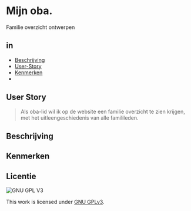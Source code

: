 # Mijn oba.
Familie overzicht ontwerpen 

## in
  * [Beschrijving](#Beschrijving)
  * [User-Story](#User-story)
  * [Kenmerken](#Kenmerken)
  * [](#)

## User Story
> Als oba-lid wil ik op de website een familie overzicht te zien krijgen,  met het uitleengeschiedenis van alle familileden.

## Beschrijving


## Kenmerken

## Licentie

![GNU GPL V3](https://www.gnu.org/graphics/gplv3-127x51.png)

This work is licensed under [GNU GPLv3](./LICENSE).
